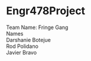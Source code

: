 # Engr478Project
Team Name: Fringe Gang<br/>
Names<br/>
Darshanie Botejue<br/>
Rod Polidano<br/>
Javier Bravo<br/>
